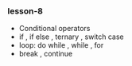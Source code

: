 ### lesson-8

- Conditional operators
- if  , if else , ternary , switch case
- loop: do while , while , for 
- break ,  continue